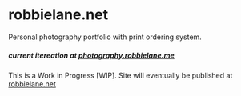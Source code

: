 # robbielane.net

Personal photography portfolio with print ordering system.

##### current itereation at [photography.robbielane.me](http://photography.robbielane.me)
This is a Work in Progress [WIP]. Site will eventually be published at [robbielane.net](http://robbielane.net)

